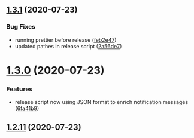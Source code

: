 ## [1.3.1](https://github.com/footballista/ftb-shared/compare/1.3.0...1.3.1) (2020-07-23)

### Bug Fixes

- running prettier before release ([feb2e47](https://github.com/footballista/ftb-shared/commit/feb2e472dbd97e9ec26c6a1f75a545c81b1ded47))
- updated pathes in release script ([2a56de7](https://github.com/footballista/ftb-shared/commit/2a56de7c32c0043594ce35f2f45a9e680a44c667))

# [1.3.0](https://github.com/footballista/ftb-shared/compare/1.2.7...1.3.0) (2020-07-23)

### Features

- release script now using JSON format to enrich notification messages ([6fa41b9](https://github.com/footballista/ftb-shared/commit/6fa41b9c60ba54f58aee38d5582ca4375a8edfe3))

## [1.2.11](https://github.com/footballista/ftb-shared/compare/1.2.8...1.2.11) (2020-07-23)
